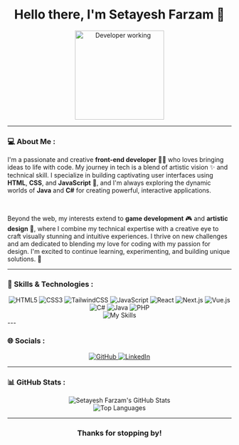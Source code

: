 <h1 align="center">Hello there, I'm Setayesh Farzam 👋</h1>
<p align="center">
  <img src="https://camo.githubusercontent.com/2366b34bb903c09617990fb5fff4622f3e941349e846ddb7e73df872a9d21233/68747470733a2f2f63646e2e6472696262626c652e636f6d2f75736572732f3733303730332f73637265656e73686f74732f363538313234332f6176656e746f2e676966" alt="Developer working" width="200"/>
</p>

---

### 💻 About Me :

I'm a passionate and creative **front-end developer** 🧑‍💻 who loves bringing ideas to life with code. My journey in tech is a blend of artistic vision ✨ and technical skill. I specialize in building captivating user interfaces using **HTML**, **CSS**, and **JavaScript** 🚀, and I'm always exploring the dynamic worlds of **Java** and **C#** for creating powerful, interactive applications.

<br>

Beyond the web, my interests extend to **game development** 🎮 and **artistic design** 🎨, where I combine my technical expertise with a creative eye to craft visually stunning and intuitive experiences. I thrive on new challenges and am dedicated to blending my love for coding with my passion for design. I'm excited to continue learning, experimenting, and building unique solutions. 💪

---

### 🚀 Skills & Technologies :

<div align="center">
  <img src="https://img.shields.io/badge/HTML5-E34F26?style=for-the-badge&logo=html5&logoColor=white" alt="HTML5">
  <img src="https://img.shields.io/badge/CSS3-1572B6?style=for-the-badge&logo=css3&logoColor=white" alt="CSS3">
  <img src="https://img.shields.io/badge/tailwindcss-%2338B2AC.svg?style=for-the-badge&logo=tailwind-css&logoColor=white" alt="TailwindCSS">
  <img src="https://img.shields.io/badge/javascript-%23323330.svg?style=for-the-badge&logo=javascript&logoColor=%23F7DF1E" alt="JavaScript">
  <img src="https://img.shields.io/badge/react-%2320232A.svg?style=for-the-badge&logo=react&logoColor=%2361DAFB" alt="React">
  <img src="https://img.shields.io/badge/next.js-000000?style=for-the-badge&logo=next.js&logoColor=white" alt="Next.js">
  <img src="https://img.shields.io/badge/vue.js-4FC08D?style=for-the-badge&logo=vuedotjs&logoColor=white" alt="Vue.js">
  <img src="https://img.shields.io/badge/c%23-239120?style=for-the-badge&logo=c-sharp&logoColor=white" alt="C#">
  <img src="https://img.shields.io/badge/java-%23ED8B00.svg?style=for-the-badge&logo=openjdk&logoColor=white" alt="Java">
  <img src="https://img.shields.io/badge/php-%23777BB4.svg?style=for-the-badge&logo=php&logoColor=white" alt="PHP">
</div>
<div align="center">
  <img src="https://skillicons.dev/icons?i=html,css,tailwind,js,react,nextjs,vue,cs,java,php" alt="My Skills">
</div>
---

### 🌐 Socials :

<div align="center">
  <a href="https://github.com/setayeshfarzam" target="_blank" rel="noopener noreferrer">
    <img src="https://img.shields.io/badge/GitHub-100000?style=for-the-badge&logo=github&logoColor=white" alt="GitHub">
  </a>
  <a href="https://linkedin.com/in/setayeshfarzam" target="_blank" rel="noopener noreferrer">
    <img src="https://img.shields.io/badge/LinkedIn-0077B5?style=for-the-badge&logo=linkedin&logoColor=white" alt="LinkedIn">
  </a>
</div>

---

### 📊 GitHub Stats :

<div align="center">
  <img src="https://github-readme-stats.vercel.app/api?username=setayeshfarzam&show_icons=true&theme=dark" alt="Setayesh Farzam's GitHub Stats">
  <br>
  <img src="https://github-readme-stats.vercel.app/api/top-langs/?username=setayeshfarzam&layout=compact&theme=dark" alt="Top Languages">
</div>

---

<h3 align="center">Thanks for stopping by!</h3>
